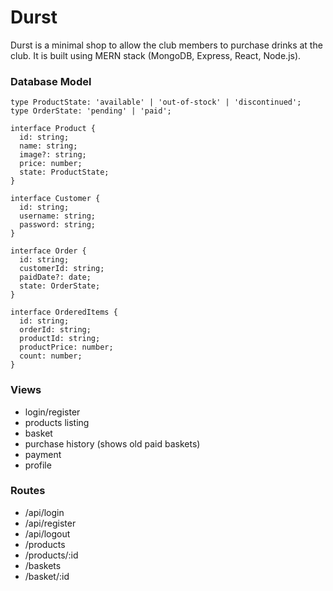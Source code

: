 # Durst

Durst is a minimal shop to allow the club members to purchase drinks at the club. It is built using MERN stack (MongoDB, Express, React, Node.js).

### Database Model
````
type ProductState: 'available' | 'out-of-stock' | 'discontinued';
type OrderState: 'pending' | 'paid';

interface Product {
  id: string;
  name: string;
  image?: string;
  price: number;
  state: ProductState;
}

interface Customer {
  id: string;
  username: string;
  password: string;
}

interface Order {
  id: string;
  customerId: string;
  paidDate?: date;
  state: OrderState;
}

interface OrderedItems {
  id: string;
  orderId: string;
  productId: string;
  productPrice: number;
  count: number;
}

````

### Views
- login/register
- products listing
- basket
- purchase history (shows old paid baskets)
- payment
- profile

### Routes
- /api/login
- /api/register
- /api/logout
- /products
- /products/:id
- /baskets
- /basket/:id



